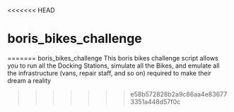 <<<<<<< HEAD
# boris_bikes_challenge
=======
 boris_bikes_challenge
This boris bikes challenge script allows you to run all the Docking Stations, simulate all the Bikes, and emulate all the infrastructure (vans, repair staff, and so on) required to make their dream a reality
>>>>>>> e58b572828b2a9c86aa4e836773351a448d57f0c
